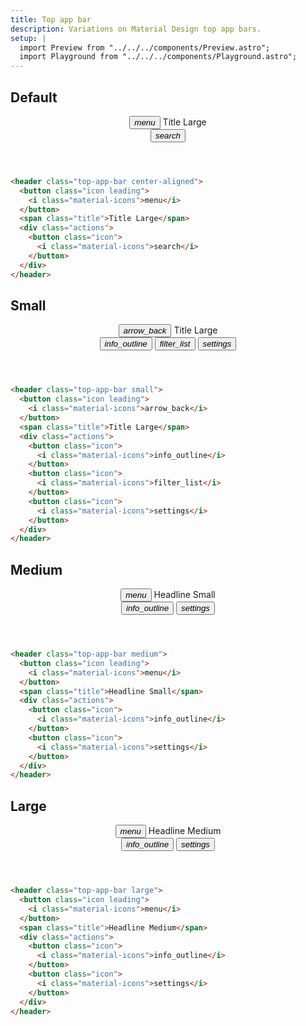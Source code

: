 ```yaml
---
title: Top app bar
description: Variations on Material Design top app bars.
setup: |
  import Preview from "../../../components/Preview.astro";
  import Playground from "../../../components/Playground.astro";
---
```


<!-- <Playground>
 <header class="top-app-bar center-aligned" style="width: 300px">
    <button class="icon leading">
    <i class="material-icons">menu</i>
    </button>
    <span class="title">Title Large</span>
    <div class="actions">
    <button class="icon">
        <i class="material-icons">search</i>
    </button>
    </div>
</header>
</Playground> -->

## Default

<Preview>
 <header class="top-app-bar center-aligned">
    <button class="icon leading">
    <i class="material-icons">menu</i>
    </button>
    <span class="title">Title Large</span>
    <div class="actions">
    <button class="icon">
        <i class="material-icons">search</i>
    </button>
    </div>
</header>
</Preview>

```html
<header class="top-app-bar center-aligned">
  <button class="icon leading">
    <i class="material-icons">menu</i>
  </button>
  <span class="title">Title Large</span>
  <div class="actions">
    <button class="icon">
      <i class="material-icons">search</i>
    </button>
  </div>
</header>
```

## Small

<Preview>
 <header class="top-app-bar small">
    <button class="icon leading">
    <i class="material-icons">arrow_back</i>
    </button>
    <span class="title">Title Large</span>
    <div class="actions">
    <button class="icon">
        <i class="material-icons">info_outline</i>
    </button>
    <button class="icon">
        <i class="material-icons">filter_list</i>
    </button>
    <button class="icon">
        <i class="material-icons">settings</i>
    </button>
    </div>
</header>
</Preview>

```html
<header class="top-app-bar small">
  <button class="icon leading">
    <i class="material-icons">arrow_back</i>
  </button>
  <span class="title">Title Large</span>
  <div class="actions">
    <button class="icon">
      <i class="material-icons">info_outline</i>
    </button>
    <button class="icon">
      <i class="material-icons">filter_list</i>
    </button>
    <button class="icon">
      <i class="material-icons">settings</i>
    </button>
  </div>
</header>
```

## Medium

<Preview>
<header class="top-app-bar medium">
    <button class="icon leading">
    <i class="material-icons">menu</i>
    </button>
    <span class="title">Headline Small</span>
    <div class="actions">
    <button class="icon">
        <i class="material-icons">info_outline</i>
    </button>
    <button class="icon">
        <i class="material-icons">settings</i>
    </button>
    </div>
</header>
</Preview>

```html
<header class="top-app-bar medium">
  <button class="icon leading">
    <i class="material-icons">menu</i>
  </button>
  <span class="title">Headline Small</span>
  <div class="actions">
    <button class="icon">
      <i class="material-icons">info_outline</i>
    </button>
    <button class="icon">
      <i class="material-icons">settings</i>
    </button>
  </div>
</header>
```

## Large

<Preview>
 <header class="top-app-bar large">
    <button class="icon leading">
    <i class="material-icons">menu</i>
    </button>
    <span class="title">Headline Medium</span>
    <div class="actions">
    <button class="icon">
        <i class="material-icons">info_outline</i>
    </button>
    <button class="icon">
        <i class="material-icons">settings</i>
    </button>
    </div>
</header>
</Preview>

```html
<header class="top-app-bar large">
  <button class="icon leading">
    <i class="material-icons">menu</i>
  </button>
  <span class="title">Headline Medium</span>
  <div class="actions">
    <button class="icon">
      <i class="material-icons">info_outline</i>
    </button>
    <button class="icon">
      <i class="material-icons">settings</i>
    </button>
  </div>
</header>
```

